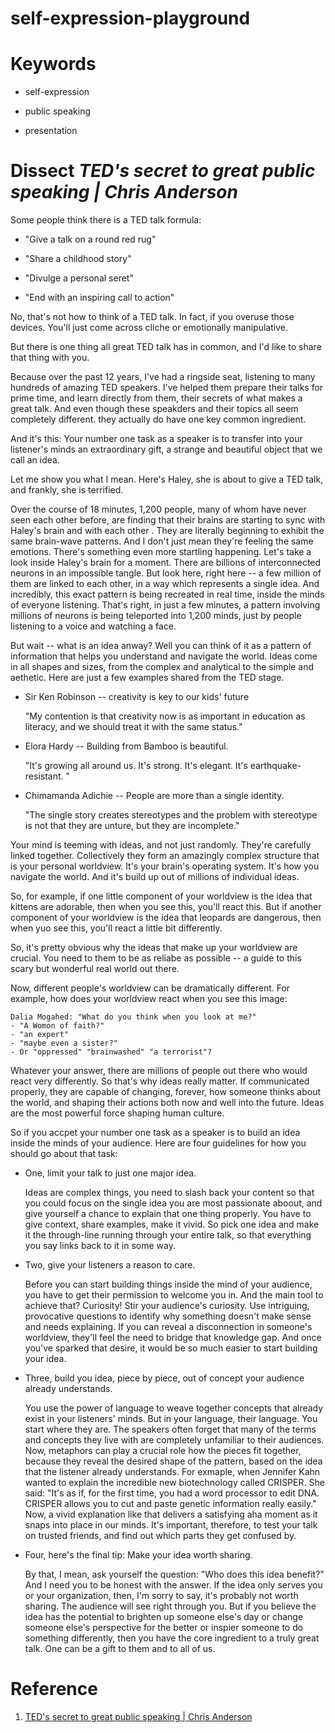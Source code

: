 # self-expression-playground

# Keywords

- self-expression

- public speaking 

- presentation


# Dissect *TED's secret to great public speaking | Chris Anderson*

Some people think there is a TED talk formula:

- "Give a talk on a round red rug"

- "Share a childhood story"

- "Divulge a personal seret"

- "End with an inspiring call to action"


No, that's not how to think of a TED talk. In fact, if you overuse those devices. You'll just come across cliche or emotionally manipulative.

But there is one thing all great TED talk has in common, and I'd like to share that thing with you.

Because over the past 12 years, I've had a ringside seat, listening to many hundreds of amazing TED speakers. I've helped them prepare their talks for prime time, and learn directly from them, their secrets of what makes a great talk. And even though these speakders and their topics all seem completely different. they actually do have one key common ingredient. 

And it's this: Your number one task as a speaker is to transfer into your listener's minds an extraordinary gift, a strange and beautiful object that we call an idea.

Let me show you what I mean. Here's Haley, she is about to give a TED talk, and frankly, she is terrified.

Over the course of 18 minutes, 1,200 people, many of whom have never seen each other before, are finding that their brains are starting to sync with Haley's brain and with each other . They are literally beginning to exhibit the same brain-wave patterns. And I don't just mean they're feeling the same emotions. There's something even more startling happening. Let's take a look inside Haley's brain for a moment. There are billions of interconnected neurons in an impossible tangle. But look here, right here -- a few million of them are linked to each other, in a way which represents a single idea. And incredibly, this exact pattern is being recreated in real time, inside the minds of everyone listening. That's right, in just a few minutes, a pattern involving millions of neurons is being teleported into 1,200 minds, just by people listening to a voice and watching a face. 

But wait -- what is an idea anway? Well you can think of it as a pattern of information that helps you understand and navigate the world. Ideas come in all shapes and sizes, from the complex and analytical to the simple and aethetic.  Here are just a few examples shared from the TED stage. 

- Sir Ken Robinson -- creativity is key to our kids' future

    "My contention is that creativity now is as important in education as literacy, and we should treat it with the same status."

- Elora Hardy -- Building from Bamboo is beautiful.

    "It's growing all around us. It's strong. It's elegant. It's earthquake-resistant. "
    
- Chimamanda Adichie -- People are more than a single identity. 

    "The single story creates stereotypes and the problem with stereotype is not that they are unture, but they are incomplete."
    
Your mind is teeming with ideas, and not just randomly. They're carefully linked together. Collectively they form an amazingly complex structure that is your personal worldview. It's your brain's operating system. It's how you navigate the world. And it's build up out of millions of individual ideas.

So, for example, if one little component of your worldview is the idea that kittens are adorable, then when you see this, you'll react this. But if another component of your worldview is the idea that leopards are dangerous, then when yuo see this, you'll react a little bit differently. 

So, it's pretty obvious why the ideas that make up your worldview are crucial. You need to them to be as reliabe as possible -- a guide to this scary but wonderful real world out there.

Now, different people's worldview can be dramatically different. For example, how does your worldview react when you see this image: 

    Dalia Mogahed: "What do you think when you look at me?"
    - "A Womon of faith?"
    - "an expert"
    - "maybe even a sister?"
    - Or "oppressed" "brainwashed" "a terrorist"?
    
Whatever your answer, there are millions of people out there who would react very differently. So that's why ideas really matter. If communicated properly, they are capable of changing, forever, how someone thinks about the world, and shaping their actions both now and well into the future. Ideas are the most powerful force shaping human culture. 

So if you accpet your number one task as a speaker is to build an idea inside the minds of your audience. Here are four guidelines for how you should go about that task: 

- One, limit your talk to just one major idea.

  Ideas are complex things, you need to slash back your content so that you could focus on the single idea you are most passionate aboout, and give yourself a chance to explain that one thing properly. You have to give context, share examples, make it vivid. So pick one idea and make it the through-line running through your entire talk, so that everything you say links back to it in some way. 
  
  
- Two, give your listeners a reason to care. 

  Before you can start building things inside the mind of your audience, you have to get their permission to welcome you in. And the main tool to achieve that? Curiosity! Stir your audience's curiosity. Use intriguing, provocative questions to identify why something doesn't make sense and needs explaining. If you can reveal a disconnection in someone's worldview, they'll feel the need to bridge that knowledge gap. And once you've sparked that desire, it would be so much easier to start building your idea.
  
- Three, build you idea, piece by piece, out of concept your audience already understands. 

  You use the power of language to weave together concepts that already exist in your listeners' minds. But in your language, their language. You start where they are. The speakers often forget that many of the  terms and concepts they live with are completely unfamiliar to their audiences. Now, metaphors can play a crucial role how the pieces fit together, because they reveal the desired shape of the pattern, based on the idea that the listener already understands. For exmaple, when Jennifer Kahn wanted to explain the incredible new biotechnology called CRISPER. She said: "It's as if, for the first time, you had a word processor to edit DNA. CRISPER allows you to cut and paste genetic information really easily."  Now, a vivid explanation like that delivers a satisfying aha moment as it snaps into place in our minds. It's important, therefore, to test your talk on trusted friends, and find out which parts they get confused by.
  
- Four, here's the final tip: Make your idea worth sharing.

  By that, I mean, ask yourself the question: "Who does this idea benefit?" And I need you to be honest with the answer. If the idea only serves you or your organization, then, I'm sorry to say, it's probably not worth sharing. The audience will see right through you. But if you believe the idea has the potential to brighten up someone else's day or change someone else's perspective for the better or inspier someone to do something differently, then you have the core ingredient to a truly great talk. One can be a gift to them and to all of us.


# Reference 


1. [TED's secret to great public speaking | Chris Anderson](https://www.youtube.com/watch?v=-FOCpMAww28)
